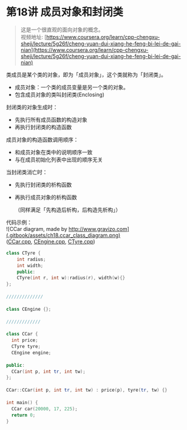 # 第18讲 成员对象和封闭类

> 这是一个很直观的面向对象的概念。  
> 视频地址: [https://www.coursera.org/learn/cpp-chengxu-sheji/lecture/5g26f/cheng-yuan-dui-xiang-he-feng-bi-lei-de-gai-nian](https://www.coursera.org/learn/cpp-chengxu-sheji/lecture/5g26f/cheng-yuan-dui-xiang-he-feng-bi-lei-de-gai-nian)

类成员是某个类的对象，即为「成员对象」，这个类就称为「封闭类」。

* 成员对象：一个类的成员变量是另一个类的对象。  
* 包含成员对象的类叫封闭类\(Enclosing\)  

封闭类的对象生成时：

* 先执行所有成员函数的构造对象
* 再执行封闭类的构造函数

成员对象的构造函数调用顺序：

* 和成员对象在类中的说明顺序一致
* 与在成员初始化列表中出现的顺序无关

当封闭类消亡时：

* 先执行封闭类的析构函数
* 再执行成员对象的析构函数

  （同样满足「先构造后析构，后构造先析构」）

代码示例：  
![CCar diagram, made by http://www.gravizo.com](.gitbook/assets/ch18.ccar_class_diagram.png)  
\([CCar.cpp](https://github.com/iridiumcao/cpp-note/tree/880e117845a17eb6c60956118ca4255ee37bb412/code/ch18/CCar.cpp), [CEngine.cpp](https://github.com/iridiumcao/cpp-note/tree/880e117845a17eb6c60956118ca4255ee37bb412/code/ch18/CEngine.cpp), [CTyre.cpp](https://github.com/iridiumcao/cpp-note/tree/880e117845a17eb6c60956118ca4255ee37bb412/code/ch18/CTyre.cpp)\)

```cpp
class CTyre {
    int radius;
    int width;
    public:
    CTyre(int r, int w):radius(r), width(w){}
};

//////////////

class CEngine {};

/////////////

class CCar {
  int price;
  CTyre tyre;
  CEngine engine;

public:
  CCar(int p, int tr, int tw);
};

CCar::CCar(int p, int tr, int tw) : price(p), tyre(tr, tw) {}

int main() {
  CCar car(20000, 17, 225);
  return 0;
}
```

